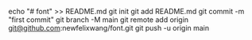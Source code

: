 echo "# font" >> README.md
git init
git add README.md
git commit -m "first commit"
git branch -M main
git remote add origin git@github.com:newfelixwang/font.git
git push -u origin main
